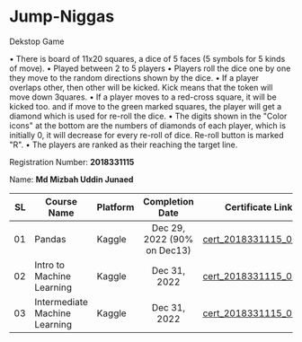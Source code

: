 # Jump-Niggas
Dekstop Game

• There is board of 11x20 squares, a dice of 5 faces (5 symbols for 5 kinds of move).
• Played between 2 to 5 players
• Players roll the dice one by one they move to the random directions shown by the dice.
• If a player overlaps other, then other will be kicked. Kick means that the token will move down 3quares.
• If a player moves to a red-cross square, it will be kicked too. and if move to the green marked squares, the player will get a diamond which is used for re-roll the dice.
• The digits shown in the "Color icons" at the bottom are the numbers of diamonds of each player, which is initially 0, it will decrease for every re-roll of dice. Re-roll button is marked "R".
• The players are ranked as their reaching the target line.






Registration Number: **2018331115**

Name: **Md Mizbah Uddin Junaed**


|   SL | Course Name                   | Platform | Completion Date | Certificate Link                                                                                  |
| ---: | ----------------------------- | -------- | :-------------: | ------------------------------------------------------------------------------------------------- |
|   01 | Pandas | Kaggle   |  Dec 29, 2022 (90% on Dec13)   | [cert_2018331115_01.pdf](https://www.kaggle.com/learn/certification/mujunaed/pandas)               |
|   02 | Intro to Machine Learning | Kaggle   |  Dec 31, 2022   | [cert_2018331115_02.pdf](https://www.kaggle.com/learn/certification/mujunaed/intro-to-machine-learning) |
|   03 | Intermediate Machine Learning | Kaggle   |  Dec 31, 2022   | [cert_2018331115_03.pdf](https://www.kaggle.com/learn/certification/mujunaed/intermediate-machine-learning) |



